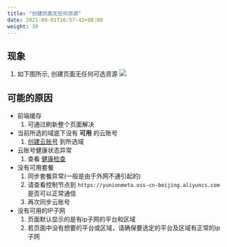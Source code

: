```yaml
---
title: "创建页面无任何资源"
date: 2021-09-01T16:57:43+08:00
weight: 30
---
```


## 现象

1. 如下图所示, 创建页面无任何可选资源
   ![](../images/no_region.png)


## 可能的原因

- 前端缓存
    1. 可通过刷新整个页面解决
- 当前所选的域底下没有 **可用** 的云账号
    1. [创建云账号](../../../../../web_ui/multiplecloud/cloudaccount/cloudaccount) 到所选域
- 云账号健康状态异常
    1. 查看 [健康检查](../../../../../function_principle/multicloud/cloudaccounts/health_check)
- 没有可用套餐
    1. 同步套餐异常(一般是由于外网不通引起的)
    2. 请查看控制节点到 `https://yunionmeta.oss-cn-beijing.aliyuncs.com` 是否可以正常通信
    3. 再次同步云账号
- 没有可用的IP子网
    1. 页面默认显示的是有ip子网的平台和区域
    2. 若页面中没有想要的平台或区域，请确保要选定的平台及区域有正常的ip子网
